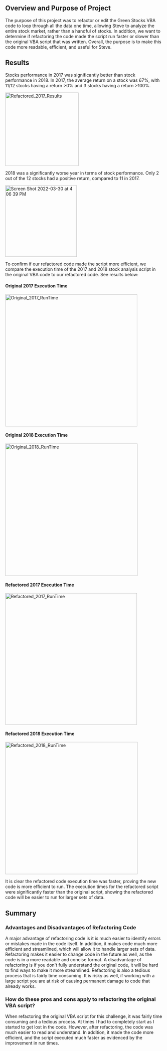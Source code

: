 
## Overview and Purpose of Project ##

The purpose of this project was to refactor or edit the Green Stocks VBA code to loop through all the data one time, allowing Steve to analyze the entire stock market, rather than a handful of stocks. In addition, we want to determine if refactoring the code made the script run faster or slower than the original VBA script that was written. Overall, the purpose is to make this code more readable, efficient, and useful for Steve. 

## Results ##

Stocks performance in 2017 was significantly better than stock performance in 2018. In 2017, the average return on a stock was 67%, with 11/12 stocks having a return >0% and 3 stocks having a return >100%. 

<img width="234" alt="Refactored_2017_Results" src="https://user-images.githubusercontent.com/101602688/160930853-1b956825-0e9f-4f4e-bdea-c1898daeacab.png">
 

2018 was a significantly worse year in terms of stock performance. Only 2 out of the 12 stocks had a positive return, compared to 11 in 2017. 

<img width="228" alt="Screen Shot 2022-03-30 at 4 06 39 PM" src="https://user-images.githubusercontent.com/101602688/160930932-9b930c4e-4d9f-47c2-88b1-d8ac0797acf5.png">


To confirm if our refactored code made the script more efficient, we compare the execution time of the 2017 and 2018 stock analysis script in the original VBA code to our refactored code. See results below:

#### Original 2017 Execution Time ####
<img width="421" alt="Original_2017_RunTime" src="https://user-images.githubusercontent.com/101602688/160930981-9777f3d1-389b-4cc0-8ed7-108abbddbfa7.png">

#### Original 2018 Execution Time ####
<img width="422" alt="Original_2018_RunTime" src="https://user-images.githubusercontent.com/101602688/160931001-d10012f4-dce3-44e8-93e2-49ce05382b99.png">

#### Refactored 2017 Execution Time ####
<img width="420" alt="Refactored_2017_RunTime" src="https://user-images.githubusercontent.com/101602688/160931027-e8abc5da-f0d6-4c87-915e-fe6b994976ee.png">

#### Refactored 2018 Execution Time ####
<img width="422" alt="Refactored_2018_RunTime" src="https://user-images.githubusercontent.com/101602688/160931045-be624665-9571-42d9-9a53-37777918bb0b.png">


It is clear the refactored code execution time was faster, proving the new code is more efficient to run. The execution times for the refactored script were significantly faster than the original script, showing the refactored code will be easier to run for larger sets of data. 

## Summary ##

### Advantages and Disadvantages of Refactoring Code ###

A major advantage of refactoring code is it is much easier to identify errors or mistakes made in the code itself. In addition, it makes code much more efficient and streamlined, which will allow it to handle larger sets of data. Refactoring makes it easier to change code in the future as well, as the code is in a more readable and concise format. A disadvantage of refactoring is if you don't fully understand the original code, it will be hard to find ways to make it more streamlined. Refactoring is also a tedious process that is fairly time consuming. It is risky as well, if working with a large script you are at risk of causing permanent damage to code that already works. 

### How do these pros and cons apply to refactoring the original VBA script? ###

When refactoring the original VBA script for this challenge, it was fairly time consuming and a tedious process. At times I had to completely start as I started to get lost in the code. However, after refactoring, the code was much easier to read and understand. In addition, it made the code more efficient, and the script executed much faster as evidenced by the improvement in run times. 



